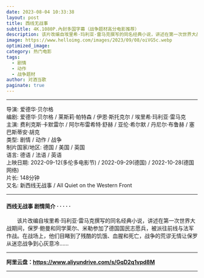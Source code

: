 ```yaml
---
date: 2023-08-04 10:33:38
layout: post
title: 西线无战事
subtitle: 4K.1080P.內封多国字幕（战争题材高分电影推荐）
description: 该片改编自埃里希·玛利亚·雷马克撰写的同名经典小说，讲述在第一次世界大战期间，保罗·鲍曼和同学莱尔、米勒参加了德国国民志愿兵，被派往前线与法军作战。在战场上，他们目睹到了残酷的饥饿、血腥和死亡，战争的荒谬无情让保罗从迷恋战争到心灰意冷...
image: https://www.helloimg.com/images/2023/09/08/oiVG5c.webp
optimized_image: 
category: 热门电影
tags:
  - 剧情
  - 动作
  - 战争题材
author: 对酒当歌
paginate: true
---
```


---

导演: 爱德华·贝尔格  
编剧: 爱德华·贝尔格 / 莱斯莉·帕特森 / 伊恩·斯托克尔 / 埃里希·玛利亚·雷马克  
主演: 费利克斯·卡默雷尔 / 阿尔布雷希特·舒赫 / 亚伦·希尔默 / 丹尼尔·布鲁赫 / 塞巴斯蒂安·胡克  
类型: 剧情 / 动作 / 战争  
制片国家/地区: 德国 / 美国 / 英国  
语言: 德语 / 法语 / 英语  
上映日期: 2022-09-12(多伦多电影节) / 2022-09-29(德国) / 2022-10-28(德国网络)  
片长: 148分钟  
又名: 新西线无战事 / All Quiet on the Western Front  

---

#### 西线无战事 剧情简介 · · · · ·  

　　该片改编自埃里希·玛利亚·雷马克撰写的同名经典小说，讲述在第一次世界大战期间，保罗·鲍曼和同学莱尔、米勒参加了德国国民志愿兵，被派往前线与法军作战。在战场上，他们目睹到了残酷的饥饿、血腥和死亡，战争的荒谬无情让保罗从迷恋战争到心灰意冷……

---

**阿里云盘：<https://www.aliyundrive.com/s/GqD2q1vpd8M>**

---
